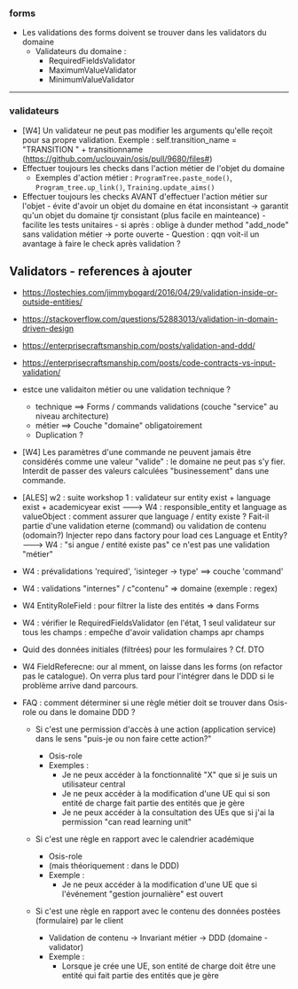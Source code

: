 
### forms

- Les validations des forms doivent se trouver dans les validators du domaine
    - Validateurs du domaine :
        - RequiredFieldsValidator
        - MaximumValueValidator
        - MinimumValueValidator
        

-------------------------------

### validateurs

- [W4] Un validateur ne peut pas modifier les arguments qu'elle reçoit pour sa propre validation. Exemple : self.transition_name = "TRANSITION " + transitionname (https://github.com/uclouvain/osis/pull/9680/files#)
- Effectuer toujours les checks dans l'action métier de l'objet du domaine
    - Exemples d'action métier : `ProgramTree.paste_node()`, `Program_tree.up_link()`, `Training.update_aims()`
- Effectuer toujours les checks AVANT d'effectuer l'action métier sur l'objet
        - évite d'avoir un objet du domaine en état inconsistant -> garantit qu'un objet du domaine tjr consistant (plus facile en mainteance)
        - facilite les tests unitaires
        - si après : oblige à dunder method "add_node" sans validation métier -> porte ouverte
        - Question : qqn voit-il un avantage à faire le check après validation ?
        
        
## Validators - references à ajouter

- https://lostechies.com/jimmybogard/2016/04/29/validation-inside-or-outside-entities/
- https://stackoverflow.com/questions/52883013/validation-in-domain-driven-design
- https://enterprisecraftsmanship.com/posts/validation-and-ddd/
- https://enterprisecraftsmanship.com/posts/code-contracts-vs-input-validation/


- estce une validaiton métier ou une validation technique ? 
    - technique ==> Forms / commands validations (couche "service" au niveau architecture)
    - métier ==> Couche "domaine" obligatoirement
    - Duplication ?
 
 - [W4] Les paramètres d'une commande ne peuvent jamais être considérés comme une valeur "valide" : 
 le domaine ne peut pas s'y fier. Interdit de passer des valeurs calculées "businessement" dans une commande.
 

- [ALES] w2 : suite workshop 1 : validateur sur entity exist + language exist + academicyear exist
           ---> W4 : responsible_entity et language as valueObject : comment assurer que language / entity existe ?
           Fait-il partie d'une validation eterne (command) ou validation de contenu (odomain?) Injecter repo dans factory pour load ces Language et Entity? 
           ---> W4 : "si angue / entité existe pas" ce n'est pas une validation "métier"
- W4 : prévalidations 'required', 'isinteger -> type' ==> couche 'command'
- W4 : validations "internes" / c"contenu" => domaine (exemple : regex)
- W4 EntityRoleField : pour filtrer la liste des entités => dans Forms
- W4 : vérifier le RequiredFieldsValidator (en l'état, 1 seul validateur sur tous les champs : empeĉhe d'avoir validation champs apr champs

- Quid des données initiales (filtrées) pour les formulaires ? Cf. DTO

- W4 FieldReferecne: our al mment, on laisse dans les forms (on refactor pas le catalogue). On verra plus tard pour l'intégrer dans le DDD si le problème arrive dand parcours.
- FAQ : comment déterminer si une règle métier doit se trouver dans Osis-role ou dans le domaine DDD ?
    - Si c'est une permission d'accès à une action (application service) dans le sens "puis-je ou non faire cette action?"
        - Osis-role
        - Exemples :
            - Je ne peux accéder à la fonctionnalité "X" que si je suis un utilisateur central
            - Je ne peux accéder à la modification d'une UE qui si son entité de charge fait partie des entités que je gère
            - Je ne peux accéder à la consultation des UEs que si j'ai la permission "can read learning unit"
  
    - Si c'est une règle en rapport avec le calendrier académique
        - Osis-role
        - (mais théoriquement : dans le DDD)
        - Exemple : 
            - Je ne peux accéder à la modification d'une UE que si l'événement "gestion journalière" est ouvert
     - Si c'est une règle en rapport avec le contenu des données postées (formulaire) par le client
        - Validation de contenu -> Invariant métier -> DDD (domaine - validator)
        - Exemple : 
            - Lorsque je crée une UE, son entité de charge doit être une entité qui fait partie des entités que je gère
